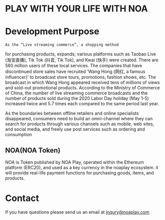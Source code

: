 # PLAY WITH YOUR LIFE WITH NOA

# Development Purpose

    As the “Live streaming commerce”, a shopping method
for purchasing products, expands; various platforms such as Taobao Live (淘宝直播), Tik Tok (抖音,
Tik Tok), and Kwai (快手) were created. There are 560 million users of these local services. The
companies that have discontinued store sales have recruited ‘Wang Hong (网红, a famous
influencer)’ to broadcast store tours, promotions, fashion shows, etc. The broadcast in which
Wang Hong appeared received tens of millions of views and sold-out promotional products.
According to the Ministry of Commerce of China, the number of live streaming commerce
broadcasts and the number of products sold during the 2020 Labor Day holiday (May 1-5)
increased twice and 5.7 times each compared to the same period last year.

   As the boundaries between offline retailers and online specialists disappeared, consumers need
to build an omni-channel where they can search for products through various channels such as
mobile, web sites, and social media, and freely use post services such as ordering and
consumption

## NOA(NOA Token)

NOA is Token published by NOA Play, operated within the Ethereum platform (ERC20), 
and used as a key currency in the noaplay ecosystem. it will provide real-life payment 
functions for purchasing goods, items, and products.

# Contact

If you have questions please send us an email at inqury@noaplay.com
